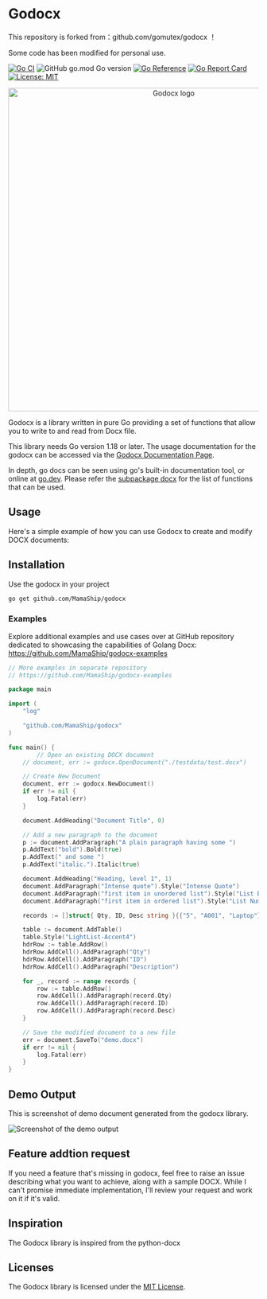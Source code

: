 # Godocx

This repository is forked from：github.com/gomutex/godocx ！

Some code has been modified for personal use.


[![Go CI](https://github.com/MamaShip/godocx/actions/workflows/go.yml/badge.svg)](https://github.com/MamaShip/godocx/actions/workflows/go.yml) ![GitHub go.mod Go version](https://img.shields.io/github/go-mod/go-version/MamaShip/godocx) [![Go Reference](https://pkg.go.dev/badge/github.com/MamaShip/godocx.svg)](https://pkg.go.dev/github.com/MamaShip/godocx)
 [![Go Report Card](https://goreportcard.com/badge/github.com/MamaShip/godocx)](https://goreportcard.com/report/github.com/MamaShip/godocx) [![License: MIT](https://img.shields.io/badge/License-MIT-blue.svg)](https://opensource.org/licenses/MIT)


<p align="center"><img width="650" src="./godocx.png" alt="Godocx logo"></p>


Godocx is a library written in pure Go providing a set of functions that allow you to write to and read from Docx file. 

This library needs Go version 1.18 or later. The usage documentation for the godocx can be accessed via the [Godocx Documentation Page](https://MamaShip.github.io/godocx). 

In depth, go docs can be seen using go's built-in documentation tool, or online at [go.dev](https://pkg.go.dev/github.com/MamaShip/godocx). Please refer the [subpackage docx](https://pkg.go.dev/github.com/MamaShip/godocx/docx) for the list of functions that can be used.


## Usage
Here's a simple example of how you can use Godocx to create and modify DOCX documents:

## Installation
Use the godocx in your project
```bash
go get github.com/MamaShip/godocx
```


### Examples
Explore additional examples and use cases over at GitHub repository dedicated to showcasing the capabilities of Golang Docx:
https://github.com/MamaShip/godocx-examples


```go
// More examples in separate repository
// https://github.com/MamaShip/godocx-examples

package main

import (
	"log"

	"github.com/MamaShip/godocx"
)

func main() {
		// Open an existing DOCX document
	// document, err := godocx.OpenDocument("./testdata/test.docx")

	// Create New Document
	document, err := godocx.NewDocument()
	if err != nil {
		log.Fatal(err)
	}

	document.AddHeading("Document Title", 0)

	// Add a new paragraph to the document
	p := document.AddParagraph("A plain paragraph having some ")
	p.AddText("bold").Bold(true)
	p.AddText(" and some ")
	p.AddText("italic.").Italic(true)

	document.AddHeading("Heading, level 1", 1)
	document.AddParagraph("Intense quote").Style("Intense Quote")
	document.AddParagraph("first item in unordered list").Style("List Bullet")
	document.AddParagraph("first item in ordered list").Style("List Number")

	records := []struct{ Qty, ID, Desc string }{{"5", "A001", "Laptop"}, {"10", "B202", "Smartphone"}, {"2", "E505", "Smartwatch"}}

	table := document.AddTable()
	table.Style("LightList-Accent4")
	hdrRow := table.AddRow()
	hdrRow.AddCell().AddParagraph("Qty")
	hdrRow.AddCell().AddParagraph("ID")
	hdrRow.AddCell().AddParagraph("Description")

	for _, record := range records {
		row := table.AddRow()
		row.AddCell().AddParagraph(record.Qty)
		row.AddCell().AddParagraph(record.ID)
		row.AddCell().AddParagraph(record.Desc)
	}

	// Save the modified document to a new file
	err = document.SaveTo("demo.docx")
	if err != nil {
		log.Fatal(err)
	}
}
```

## Demo Output

This is screenshot of demo document generated from the godocx library. 

![Screenshot of the demo output](https://github.com/MamaShip/godocx-examples/raw/main/demo.png)


## Feature addtion request

If you need a feature that's missing in godocx, feel free to raise an issue describing what you want to achieve, along with a sample DOCX. While I can't promise immediate implementation, I'll review your request and work on it if it's valid.


## Inspiration
The Godocx library is inspired from the python-docx

## Licenses

The Godocx library is licensed under the [MIT License](https://opensource.org/licenses/MIT).
